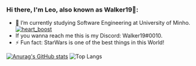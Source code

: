 ### Hi there, I'm Leo, also known as Walker19👋:
- 🔭 I’m currently studying Software Engineering at University of Minho.
[![heart_boost](https://emoji.gg/assets/emoji/2184-heart-boost.png)](https://emoji.gg/emoji/2184-heart-boost)
- If you wanna reach me this is my Discord: Walker19#0010. 
- ⚡ Fun fact: StarWars is one of the best things in this World!


[![Anurag's GitHub stats](https://github-readme-stats.vercel.app/api?username=Leonardo1924&show_icons=true&theme=gruvbox)](https://github.com/anuraghazra/github-readme-stats) ![Top Langs](https://github-readme-stats.vercel.app/api/top-langs/?username=Leonardo1924&layout=compact&theme=gruvbox)

